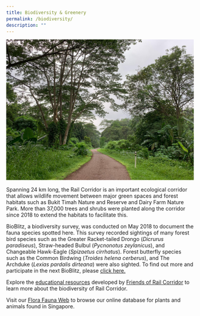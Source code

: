 ```yaml
---
title: Biodiversity & Greenery
permalink: /biodiversity/
description: ""
---
```

![rail corridor greenery](/images/RC%20Central/Central_path4_IMG-20210521-WA0011.jpg)

Spanning 24 km long, the Rail Corridor is an important ecological corridor that allows wildlife movement between major green spaces and forest habitats such as Bukit Timah Nature and Reserve and Dairy Farm Nature Park. More than 37,000 trees and shrubs were planted along the corridor since 2018 to extend the habitats to facilitate this.


BioBlitz, a biodiversity survey, was conducted on May 2018 to document the fauna species spotted here. This survey recorded sightings of many forest bird species such as the Greater Racket-tailed Drongo (_Dicrurus paradiseus_), Straw-headed Bulbul (_Pycnonotus zeylanicus_), and Changeable Hawk-Eagle (*Spizaetus cirrhatus*). Forest butterfly species such as the Common Birdwing (_Troides_ _helena_ _cerberus_), and The Archduke (_Lexias pardalis dirteana_) were also sighted. To find out more and participate in the next BioBlitz, please [click here.](https://www.nparks.gov.sg/biodiversity/community-in-nature-initiative/bioblitz)

Explore the [educational resources](https://nparks-test1-staging.netlify.app/resource/education-resources/permalink) developed by [Friends of Rail Corridor](https://nparks-test1-staging.netlify.app/our-rail-corridor/friends/) to learn more about the biodiversity of Rail Corridor. 


Visit our [Flora Fauna Web](https://www.nparks.gov.sg/florafaunaweb) to browse our online database for plants and animals found in Singapore.